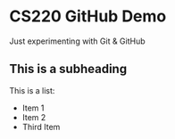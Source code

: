 # CS220 GitHub Demo

Just experimenting with Git & GitHub

## This is a subheading

This is a list:
* Item 1
* Item 2
* Third Item
